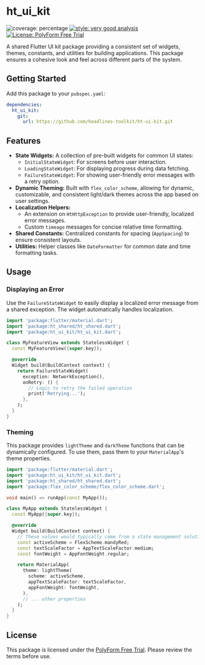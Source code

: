 # ht_ui_kit

![coverage: percentage](https://img.shields.io/badge/coverage-XX-green)
[![style: very good analysis](https://img.shields.io/badge/style-very_good_analysis-B22C89.svg)](https://pub.dev/packages/very_good_analysis)
[![License: PolyForm Free Trial](https://img.shields.io/badge/License-PolyForm%20Free%20Trial-blue)](https://polyformproject.org/licenses/free-trial/1.0.0)

A shared Flutter UI kit package providing a consistent set of widgets, themes, constants, and utilities for building applications. This package ensures a cohesive look and feel across different parts of the system.

## Getting Started

Add this package to your `pubspec.yaml`:

```yaml
dependencies:
  ht_ui_kit:
    git:
      url: https://github.com/headlines-toolkit/ht-ui-kit.git
```

## Features

*   **State Widgets:** A collection of pre-built widgets for common UI states:
    *   `InitialStateWidget`: For screens before user interaction.
    *   `LoadingStateWidget`: For displaying progress during data fetching.
    *   `FailureStateWidget`: For showing user-friendly error messages with a retry option.
*   **Dynamic Theming:** Built with `flex_color_scheme`, allowing for dynamic, customizable, and consistent light/dark themes across the app based on user settings.
*   **Localization Helpers:**
    *   An extension on `HtHttpException` to provide user-friendly, localized error messages.
    *   Custom `timeago` messages for concise relative time formatting.
*   **Shared Constants:** Centralized constants for spacing (`AppSpacing`) to ensure consistent layouts.
*   **Utilities:** Helper classes like `DateFormatter` for common date and time formatting tasks.

## Usage

### Displaying an Error

Use the `FailureStateWidget` to easily display a localized error message from a shared exception. The widget automatically handles localization.

```dart
import 'package:flutter/material.dart';
import 'package:ht_shared/ht_shared.dart';
import 'package:ht_ui_kit/ht_ui_kit.dart';

class MyFeatureView extends StatelessWidget {
  const MyFeatureView({super.key});

  @override
  Widget build(BuildContext context) {
    return FailureStateWidget(
      exception: NetworkException(),
      onRetry: () {
        // Logic to retry the failed operation
        print('Retrying...');
      },
    );
  }
}
```

### Theming

This package provides `lightTheme` and `darkTheme` functions that can be dynamically configured. To use them, pass them to your `MaterialApp`'s theme properties.

```dart
import 'package:flutter/material.dart';
import 'package:ht_ui_kit/ht_ui_kit.dart';
import 'package:ht_shared/ht_shared.dart';
import 'package:flex_color_scheme/flex_color_scheme.dart';

void main() => runApp(const MyApp());

class MyApp extends StatelessWidget {
  const MyApp({super.key});

  @override
  Widget build(BuildContext context) {
    // These values would typically come from a state management solution
    const activeScheme = FlexScheme.mandyRed;
    const textScaleFactor = AppTextScaleFactor.medium;
    const fontWeight = AppFontWeight.regular;

    return MaterialApp(
      theme: lightTheme(
        scheme: activeScheme,
        appTextScaleFactor: textScaleFactor,
        appFontWeight: fontWeight,
      ),
      // ... other properties
    );
  }
}
```

## License
This package is licensed under the [PolyForm Free Trial](LICENSE). Please review the terms before use.